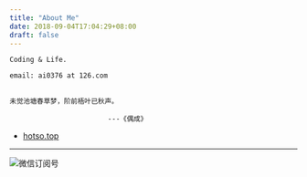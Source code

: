 ```yaml
---
title: "About Me"
date: 2018-09-04T17:04:29+08:00
draft: false
---
```



    Coding & Life.

    email: ai0376 at 126.com


    未觉池塘春草梦，阶前梧叶已秋声。

                            ---《偶成》


* [hotso.top](http://hotso.top/)


---
![微信订阅号](/reward/dyh.jpg)